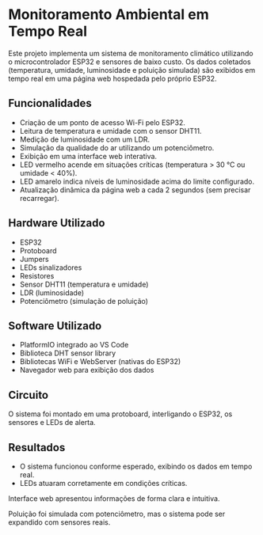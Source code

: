 # Monitoramento Ambiental em Tempo Real

Este projeto implementa um sistema de monitoramento climático utilizando o microcontrolador ESP32 e sensores de baixo custo. Os dados coletados (temperatura, umidade, luminosidade e poluição simulada) são exibidos em tempo real em uma página web hospedada pelo próprio ESP32.

## Funcionalidades

- Criação de um ponto de acesso Wi-Fi pelo ESP32.
- Leitura de temperatura e umidade com o sensor DHT11.
- Medição de luminosidade com um LDR.
- Simulação da qualidade do ar utilizando um potenciômetro.
- Exibição em uma interface web interativa.
- LED vermelho acende em situações críticas (temperatura > 30 °C ou umidade < 40%).
- LED amarelo indica níveis de luminosidade acima do limite configurado.
- Atualização dinâmica da página web a cada 2 segundos (sem precisar recarregar).

## Hardware Utilizado

- ESP32
- Protoboard
- Jumpers
- LEDs sinalizadores
- Resistores
- Sensor DHT11 (temperatura e umidade)
- LDR (luminosidade)
- Potenciômetro (simulação de poluição)

## Software Utilizado

- PlatformIO integrado ao VS Code
- Biblioteca DHT sensor library
- Bibliotecas WiFi e WebServer (nativas do ESP32)
- Navegador web para exibição dos dados

## Circuito

O sistema foi montado em uma protoboard, interligando o ESP32, os sensores e LEDs de alerta.

## Resultados

- O sistema funcionou conforme esperado, exibindo os dados em tempo real.
- LEDs atuaram corretamente em condições críticas.

Interface web apresentou informações de forma clara e intuitiva.

Poluição foi simulada com potenciômetro, mas o sistema pode ser expandido com sensores reais.
